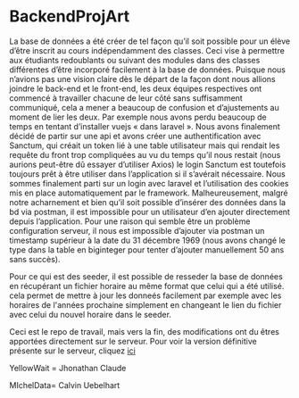 # BackendProjArt

La base de données a été créer de tel façon qu’il soit possible pour un élève d’être inscrit au cours indépendamment des classes.
Ceci vise à permettre aux étudiants redoublants ou suivant des modules dans des classes différentes d’être incorporé facilement à la base de données. 
Puisque nous n’avions pas une vision claire dès le départ de la façon dont nous allions joindre le back-end et le front-end, 
les deux équipes respectives ont commencé à travailler chacune de leur côté sans suffisamment communiqué, 
cela a mener a beaucoup de confusion et d’ajustements au moment de lier les deux. 
Par exemple nous avons perdu beaucoup de temps en tentant d’installer vuejs « dans laravel ».
Nous avons finalement décidé de partir sur une api et avons créer une authentification avec Sanctum, 
qui créait un token lié à une table utilisateur mais qui rendait les requête du front trop compliquées au vu du temps qu’il nous restait 
(nous aurions peut-être dû essayer d’utiliser Axios) le login Sanctum est toutefois toujours prêt à être utiliser dans l’application si il s’avérait nécessaire. 
Nous sommes finalement parti sur un login avec laravel et l’utilisation des cookies mis en place automatiquement par le framework.
Malheureusement, malgré notre acharnement et bien qu’il soit possible d’insérer des données dans la bd via postman,
il est impossible pour un utilisateur d’en ajouter directement depuis l’application. Pour une raison qui semble être un problème configuration serveur,
il nous est impossible d’ajouter via postman un timestamp supérieur à la date du 31 décembre 1969 
(nous avons changé le type dans la table en biginteger pour tenter d’ajouter manuellement 50 ans sans succès).

Pour ce qui est des seeder, il est possible de resseder la base de données en récupérant un fichier horaire au même format que celui qui a été utilisé. cela permet de mettre à jour les donneés facilement par exemple avec les horaires de l'années prochaine simplement en changeant le lien du fichier avec celui du nouvel horaire dans le seeder. 

Ceci est le repo de travail, mais vers la fin, des modifications ont du êtres apportées directement sur le serveur. Pour voir la version définitive présente sur le serveur, cliquez [ici](https://github.com/MIchelData/abeProjetArt)


YellowWait = Jhonathan Claude

MIchelData= Calvin Uebelhart
